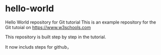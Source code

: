 # hello-world
Hello World repository for Git tutorial
This is an example repository for the Git tutoial on https://www.w3schools.com

This repository is built step by step in the tutorial.

It now includs steps for github，
